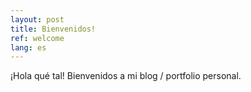 ```yaml
---
layout: post
title: Bienvenidos!
ref: welcome
lang: es
---
```


¡Hola qué tal!
Bienvenidos a mi blog / portfolio personal. 
